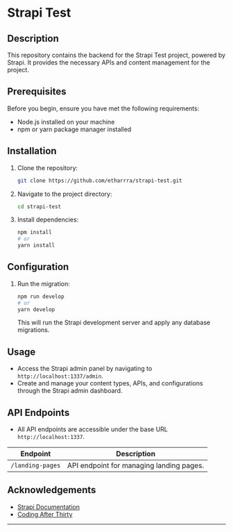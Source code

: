# Strapi Test

## Description

This repository contains the backend for the Strapi Test project, powered by Strapi. It provides the necessary APIs and content management for the project.

## Prerequisites

Before you begin, ensure you have met the following requirements:

- Node.js installed on your machine
- npm or yarn package manager installed

## Installation

1. Clone the repository:

   ```bash
   git clone https://github.com/etharrra/strapi-test.git
   ```

2. Navigate to the project directory:

   ```bash
   cd strapi-test
   ```

3. Install dependencies:

   ```bash
   npm install
   # or
   yarn install
   ```

## Configuration

1. Run the migration:

   ```bash
   npm run develop
   # or
   yarn develop
   ```

   This will run the Strapi development server and apply any database migrations.

## Usage

- Access the Strapi admin panel by navigating to `http://localhost:1337/admin`.
- Create and manage your content types, APIs, and configurations through the Strapi admin dashboard.

## API Endpoints

- All API endpoints are accessible under the base URL `http://localhost:1337`.

| Endpoint         | Description                              |
| ---------------- | ---------------------------------------- |
| `/landing-pages` | API endpoint for managing landing pages. |

## Acknowledgements

- [Strapi Documentation](https://strapi.io/documentation)
- [Coding After Thirty](https://www.youtube.com/watch?v=RceLeh9D85o)

---
